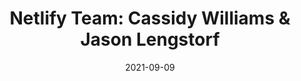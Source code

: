 ---
title: 'Netlify Team: Cassidy Williams & Jason Lengstorf'
date: 2021-09-09
time: 1PM - 2PM PT / 8PM GMT
location: Q&A Channel Reactiflux
description: 'A web platform for modern websites and applications'
people: '[@Netlify](https://twitter.com/Netlify) [@cassidoo](https://twitter.com/cassidoo) [@jlengstorf](https://twitter.com/jlengstorf)'
---
